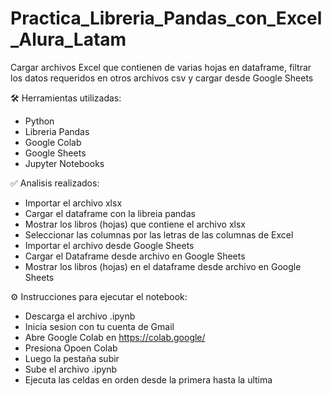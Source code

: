 # Practica_Libreria_Pandas_con_Excel_Alura_Latam

Cargar archivos Excel que contienen de varias hojas en dataframe, filtrar los datos requeridos en otros archivos csv y cargar desde Google Sheets

🛠️ Herramientas utilizadas:

- Python
- Libreria Pandas
- Google Colab
- Google Sheets
- Jupyter Notebooks

✅ Analisis realizados:

- Importar el archivo xlsx
- Cargar el dataframe con la libreia pandas
- Mostrar los libros (hojas) que contiene el archivo xlsx
- Seleccionar las columnas por las letras de las columnas de Excel
- Importar el archivo desde Google Sheets
- Cargar el Dataframe desde archivo en Google Sheets
- Mostrar los libros (hojas) en el dataframe desde archivo en Google Sheets

⚙️ Instrucciones para ejecutar el notebook:

- Descarga el archivo .ipynb
- Inicia sesion con tu cuenta de Gmail
- Abre Google Colab en https://colab.google/
- Presiona Opoen Colab
- Luego la pestaña subir
- Sube el archivo .ipynb
- Ejecuta las celdas en orden desde la primera hasta la ultima
